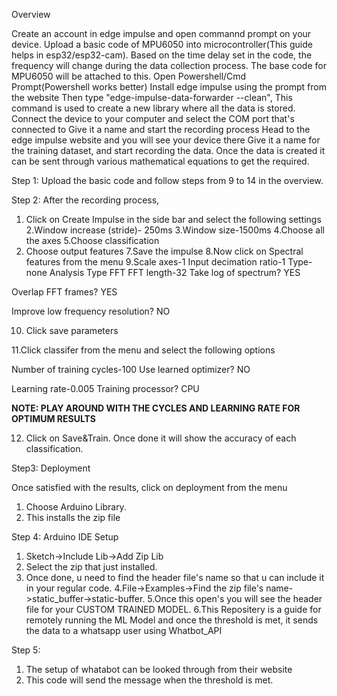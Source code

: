 Overview


Create an account in edge impulse and open commannd prompt on your device.
Upload a basic code of MPU6050 into microcontroller(This guide helps in esp32/esp32-cam).
Based on the time delay set in the code, the frequency will change during the data collection process.
The base code for MPU6050 will be attached to this.
Open Powershell/Cmd Prompt(Powershell works better)
Install edge impulse using the prompt from the website
Then type "edge-impulse-data-forwarder --clean", This command is used to create a new library where all the data is stored.
Connect the device to your computer and select the COM port that's connected to 
Give it a name and start the recording process
Head to the edge impulse website and you will see your device there
Give it a name for the training dataset, and start recording the data.
Once the data is created it can be sent through various mathematical equations to get the required.


Step 1:
Upload the basic code and follow steps from 9 to 14 in the overview.

Step 2: 
After the recording process, 
1. Click on Create Impulse in the side bar and select the following settings
2.Window increase (stride)- 250ms
3.Window size-1500ms
4.Choose all the axes
5.Choose classification
6. Choose output features
7.Save the impulse
8.Now click on Spectral features from the menu
9.Scale axes-1
Input decimation ratio-1
Type-none
Analysis Type 
FFT
FFT length-32
Take log of spectrum? YES
 
Overlap FFT frames? YES
 
Improve low frequency resolution? NO

10. Click save parameters

11.Click classifer from the menu and select the following options


Number of training cycles-100
Use learned optimizer? NO
 
Learning rate-0.005
Training processor? CPU

**NOTE: PLAY AROUND WITH THE CYCLES AND LEARNING RATE FOR OPTIMUM RESULTS**

12. Click on Save&Train. Once done it will show the accuracy of each classification.

Step3: Deployment

Once satisfied with the results, click on deployment from the menu
1. Choose Arduino Library.
2. This installs the zip file

Step 4: Arduino IDE Setup

1. Sketch->Include Lib->Add Zip Lib
2. Select the zip that just installed.
3. Once done, u need to find the header file's name so that u can include it in your regular code.
4.File->Examples->Find the zip file's name->static_buffer->static-buffer.
5.Once this open's you will see the header file for your CUSTOM TRAINED MODEL.
6.This Repositery is a guide for remotely running the ML Model and once the threshold is met, it sends the data to a whatsapp user using Whatbot_API


Step 5:

1. The setup of whatabot can be looked through from their website
2. This code will send the message when the threshold is met.
